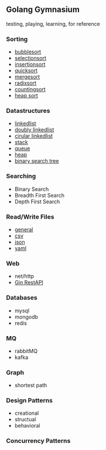 ## Golang Gymnasium

testing, playing, learning, for reference

### Sorting
* [bubblesort](sorting/bubblesort.go)
* [selectionsort](sorting/selectionsort.go)
* [insertionsort](sorting/insertionsort.go)
* [quicksort](sorting/quicksort.go)
* [mergesort](sorting/mergesort.go)
* [radixsort](sorting/radixsort.go)
* [countingsort](sorting/countingsort.go)
* [heap sort](sorting/heapsort.go)

### Datastructures
* [linkedlist](datastructures/linkedlist.go)
* [doubly linkedlist](datastructures/doubly_linkedlist.go)
* [cirular linkedlist](datastructures/dll_circular.go)
* [stack](datastructures/stack.go)
* [queue](datastructures/queue.go)
* [heap](datastructures/minheap.go)
* [binary search tree](datastructures/bst.go)

### Searching
* Binary Search
* Breadth First Search
* Depth First Search

### Read/Write Files
* [general](filefun/genfiles_rw.go)
* [csv](filefun/csv_rw.go)
* [json](filefun/json_rw.go)
* [yaml](filefun/yaml_rw.go)

### Web
* net/http
* [Gin RestAPI](api/)

### Databases
* mysql
* mongodb
* redis

### MQ
* rabbitMQ
* kafka

### Graph
* shortest path

### Design Patterns
* creational
* structual
* behavioral

### Concurrency Patterns
